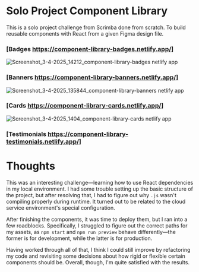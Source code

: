 # Solo Project Component Library

This is a solo project challenge from Scrimba done from scratch. To build reusable components with React from a given Figma design file.

### [Badges https://component-library-badges.netlify.app/]
  ![Screenshot_3-4-2025_14212_component-library-badges netlify app](https://github.com/user-attachments/assets/a4ccc728-20b2-4364-a90c-1a981b3f0e2a)

### [Banners https://component-library-banners.netlify.app/]
  ![Screenshot_3-4-2025_135844_component-library-banners netlify app](https://github.com/user-attachments/assets/9c9fe816-151d-477e-b088-051c2a7ba06f)

### [Cards https://component-library-cards.netlify.app/]
  ![Screenshot_3-4-2025_1404_component-library-cards netlify app](https://github.com/user-attachments/assets/6410726a-294a-4795-ab6b-5188e9d8a534)
  
### [Testimonials https://component-library-testimonials.netlify.app/]

  # Thoughts
  
This was an interesting challenge—learning how to use React dependencies in my local environment. I had some trouble setting up the basic structure of the project, but after resolving that, I had to figure out why `.js` wasn't compiling properly during runtime. It turned out to be related to the cloud service environment's special configuration.

After finishing the components, it was time to deploy them, but I ran into a few roadblocks. Specifically, I struggled to figure out the correct paths for my assets, as `npm start` and `npm run preview` behave differently—the former is for development, while the latter is for production.

Having worked through all of that, I think I could still improve by refactoring my code and revisiting some decisions about how rigid or flexible certain components should be. Overall, though, I'm quite satisfied with the results.

